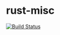 # rust-misc
[![Build Status](https://travis-ci.org/czchen/rust-misc.svg?branch=master)](https://travis-ci.org/czchen/rust-misc)

